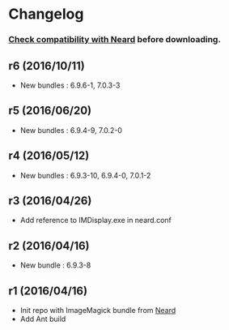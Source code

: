 # Changelog

### [Check compatibility with Neard](https://github.com/crazy-max/neard/wiki/toolImageMagick#latest) before downloading.

## r6 (2016/10/11)

* New bundles : 6.9.6-1, 7.0.3-3

## r5 (2016/06/20)

* New bundles : 6.9.4-9, 7.0.2-0

## r4 (2016/05/12)

* New bundles : 6.9.3-10, 6.9.4-0, 7.0.1-2

## r3 (2016/04/26)

* Add reference to IMDisplay.exe in neard.conf

## r2 (2016/04/16)

* New bundle : 6.9.3-8

## r1 (2016/04/16)

* Init repo with ImageMagick bundle from [Neard](https://github.com/crazy-max/neard)
* Add Ant build
